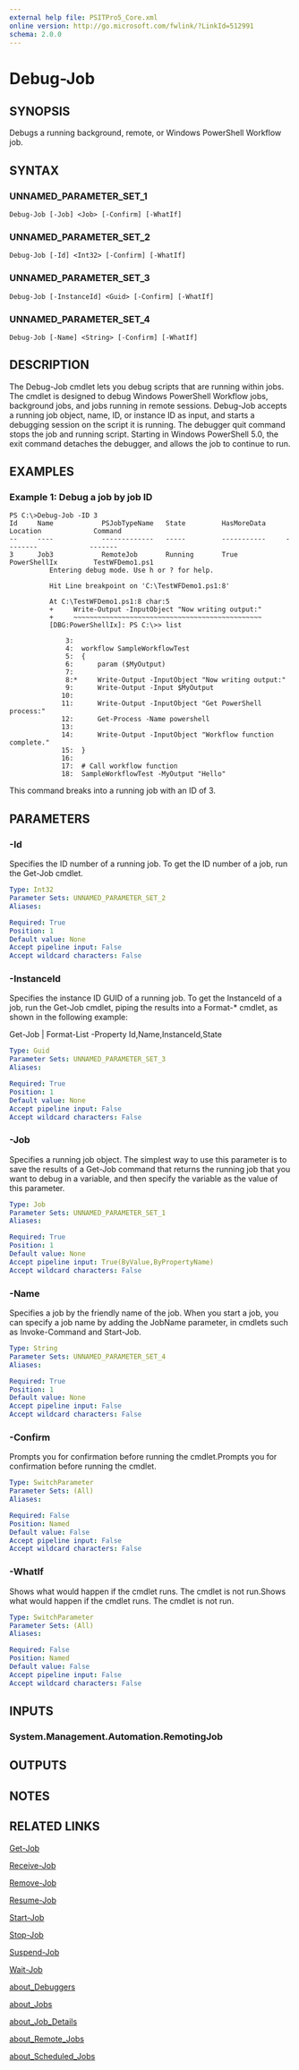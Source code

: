 ```yaml
---
external help file: PSITPro5_Core.xml
online version: http://go.microsoft.com/fwlink/?LinkId=512991
schema: 2.0.0
---
```


# Debug-Job
## SYNOPSIS
Debugs a running background, remote, or Windows PowerShell Workflow job.

## SYNTAX

### UNNAMED_PARAMETER_SET_1
```
Debug-Job [-Job] <Job> [-Confirm] [-WhatIf]
```

### UNNAMED_PARAMETER_SET_2
```
Debug-Job [-Id] <Int32> [-Confirm] [-WhatIf]
```

### UNNAMED_PARAMETER_SET_3
```
Debug-Job [-InstanceId] <Guid> [-Confirm] [-WhatIf]
```

### UNNAMED_PARAMETER_SET_4
```
Debug-Job [-Name] <String> [-Confirm] [-WhatIf]
```

## DESCRIPTION
The Debug-Job cmdlet lets you debug scripts that are running within jobs.
The cmdlet is designed to debug Windows PowerShell Workflow jobs, background jobs, and jobs running in remote sessions.
Debug-Job accepts a running job object, name, ID, or instance ID as input, and starts a debugging session on the script it is running.
The debugger quit command stops the job and running script.
Starting in Windows PowerShell 5.0, the exit command detaches the debugger, and allows the job to continue to run.

## EXAMPLES

### Example 1: Debug a job by job ID
```
PS C:\>Debug-Job -ID 3
Id     Name            PSJobTypeName   State         HasMoreData     Location             Command
--     ----            -------------   -----         -----------     --------             -------
3      Job3            RemoteJob       Running       True            PowerShellIx         TestWFDemo1.ps1
          Entering debug mode. Use h or ? for help.

          Hit Line breakpoint on 'C:\TestWFDemo1.ps1:8'

          At C:\TestWFDemo1.ps1:8 char:5
          +     Write-Output -InputObject "Now writing output:" 
          +     ~~~~~~~~~~~~~~~~~~~~~~~~~~~~~~~~~~~~~~~~~~~~~~~
          [DBG:PowerShellIx]: PS C:\>> list

              3: 
              4:  workflow SampleWorkflowTest
              5:  {
              6:      param ($MyOutput) 
              7: 
              8:*     Write-Output -InputObject "Now writing output:" 
              9:      Write-Output -Input $MyOutput
             10: 
             11:      Write-Output -InputObject "Get PowerShell process:" 
             12:      Get-Process -Name powershell
             13: 
             14:      Write-Output -InputObject "Workflow function complete." 
             15:  }
             16: 
             17:  # Call workflow function
             18:  SampleWorkflowTest -MyOutput "Hello"
```

This command breaks into a running job with an ID of 3.

## PARAMETERS

### -Id
Specifies the ID number of a running job.
To get the ID number of a job, run the Get-Job cmdlet.

```yaml
Type: Int32
Parameter Sets: UNNAMED_PARAMETER_SET_2
Aliases: 

Required: True
Position: 1
Default value: None
Accept pipeline input: False
Accept wildcard characters: False
```

### -InstanceId
Specifies the instance ID GUID of a running job.
To get the InstanceId of a job, run the Get-Job cmdlet, piping the results into a Format-* cmdlet, as shown in the following example: 

Get-Job | Format-List -Property Id,Name,InstanceId,State

```yaml
Type: Guid
Parameter Sets: UNNAMED_PARAMETER_SET_3
Aliases: 

Required: True
Position: 1
Default value: None
Accept pipeline input: False
Accept wildcard characters: False
```

### -Job
Specifies a running job object.
The simplest way to use this parameter is to save the results of a Get-Job command that returns the running job that you want to debug in a variable, and then specify the variable as the value of this parameter.

```yaml
Type: Job
Parameter Sets: UNNAMED_PARAMETER_SET_1
Aliases: 

Required: True
Position: 1
Default value: None
Accept pipeline input: True(ByValue,ByPropertyName)
Accept wildcard characters: False
```

### -Name
Specifies a job by the friendly name of the job.
When you start a job, you can specify a job name by adding the JobName parameter, in cmdlets such as Invoke-Command and Start-Job.

```yaml
Type: String
Parameter Sets: UNNAMED_PARAMETER_SET_4
Aliases: 

Required: True
Position: 1
Default value: None
Accept pipeline input: False
Accept wildcard characters: False
```

### -Confirm
Prompts you for confirmation before running the cmdlet.Prompts you for confirmation before running the cmdlet.

```yaml
Type: SwitchParameter
Parameter Sets: (All)
Aliases: 

Required: False
Position: Named
Default value: False
Accept pipeline input: False
Accept wildcard characters: False
```

### -WhatIf
Shows what would happen if the cmdlet runs.
The cmdlet is not run.Shows what would happen if the cmdlet runs.
The cmdlet is not run.

```yaml
Type: SwitchParameter
Parameter Sets: (All)
Aliases: 

Required: False
Position: Named
Default value: False
Accept pipeline input: False
Accept wildcard characters: False
```

## INPUTS

### System.Management.Automation.RemotingJob

## OUTPUTS

## NOTES

## RELATED LINKS

[Get-Job](1352c534-7193-46ca-9ab1-0c5219a661ad)

[Receive-Job](78fcc10b-5cde-4bf2-a901-33f8237f87fe)

[Remove-Job](eaa911ae-3a84-4279-a9db-fead1dfdb8bb)

[Resume-Job](3a22c75a-f0bd-4afd-ac3c-da7ccd22ec45)

[Start-Job](2bc04935-0deb-4ec0-b856-d7290cca6442)

[Stop-Job](b998b518-121a-48f4-b062-2b388069de18)

[Suspend-Job](3496f930-2c84-4a90-9c65-ad562f0dc4cf)

[Wait-Job](cb8a2c67-f8a5-45a8-a27f-2ec028c9da8f)

[about_Debuggers](2b2ce8b3-f881-4528-bd30-f453dea06755)

[about_Jobs](7362512a-8a4e-4575-b2ea-a740e5c4f002)

[about_Job_Details](87511f90-984f-44d1-b869-8671b4181717)

[about_Remote_Jobs](b68c635f-5ee0-44fd-8693-28f8f4ca9fa0)

[about_Scheduled_Jobs](3b546629-703c-4939-b44f-52dd567bce92)


